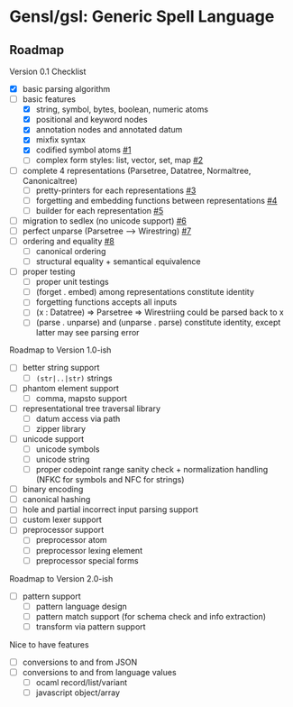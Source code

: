 # Gensl/gsl: Generic Spell Language

## Roadmap

Version 0.1 Checklist

- [x] basic parsing algorithm
- [ ] basic features
  - [x] string, symbol, bytes, boolean, numeric atoms
  - [x] positional and keyword nodes
  - [x] annotation nodes and annotated datum
  - [x] mixfix syntax
  - [x] codified symbol atoms [#1](https://github.com/kxcteam/gensl/issues/1)
  - [ ] complex form styles: list, vector, set, map [#2](https://github.com/kxcteam/gensl/issues/2)
- [ ] complete 4 representations (Parsetree, Datatree, Normaltree, Canonicaltree)
  - [ ] pretty-printers for each representations [#3](https://github.com/kxcteam/gensl/issues/3)
  - [ ] forgetting and embedding functions between representations [#4](https://github.com/kxcteam/gensl/issues/4)
  - [ ] builder for each representation [#5](https://github.com/kxcteam/gensl/issues/5)
- [ ] migration to sedlex (no unicode support) [#6](https://github.com/kxcteam/gensl/issues/6)
- [ ] perfect unparse (Parsetree --> Wirestring) [#7](https://github.com/kxcteam/gensl/issues/7)
- [ ] ordering and equality [#8](https://github.com/kxcteam/gensl/issues/8)
  - [ ] canonical ordering
  - [ ] structural equality + semantical equivalence
- [ ] proper testing
  - [ ] proper unit testings
  - [ ] (forget . embed) among representations constitute identity
  - [ ] forgetting functions accepts all inputs
  - [ ] (x : Datatree) => Parsetree => Wirestriing could be parsed back to x
  - [ ] (parse . unparse) and (unparse . parse) constitute identity, except latter may see parsing error

Roadmap to Version 1.0-ish

- [ ] better string support
  - [ ] `(str|..|str)` strings
- [ ] phantom element support
  - [ ] comma, mapsto support
- [ ] representational tree traversal library
  - [ ] datum access via path
  - [ ] zipper library
- [ ] unicode support
  - [ ] unicode symbols
  - [ ] unicode string
  - [ ] proper codepoint range sanity check + normalization handling (NFKC for symbols and NFC for strings)
- [ ] binary encoding
- [ ] canonical hashing
- [ ] hole and partial incorrect input parsing support
- [ ] custom lexer support
- [ ] preprocessor support
  - [ ] preprocessor atom
  - [ ] preprocessor lexing element
  - [ ] preprocessor special forms

Roadmap to Version 2.0-ish

- [ ] pattern support
  - [ ] pattern language design
  - [ ] pattern match support (for schema check and info extraction)
  - [ ] transform via pattern support

Nice to have features

- [ ] conversions to and from JSON
- [ ] conversions to and from language values
  - [ ] ocaml record/list/variant
  - [ ] javascript object/array
